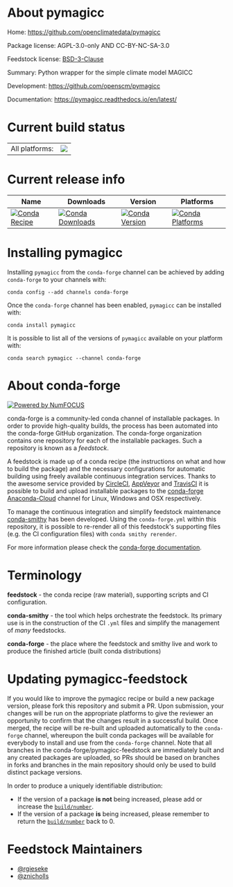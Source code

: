 About pymagicc
==============

Home: https://github.com/openclimatedata/pymagicc

Package license: AGPL-3.0-only AND CC-BY-NC-SA-3.0

Feedstock license: [BSD-3-Clause](https://github.com/conda-forge/pymagicc-feedstock/blob/master/LICENSE.txt)

Summary: Python wrapper for the simple climate model MAGICC

Development: https://github.com/openscm/pymagicc

Documentation: https://pymagicc.readthedocs.io/en/latest/

Current build status
====================


<table><tr><td>All platforms:</td>
    <td>
      <a href="https://dev.azure.com/conda-forge/feedstock-builds/_build/latest?definitionId=9683&branchName=master">
        <img src="https://dev.azure.com/conda-forge/feedstock-builds/_apis/build/status/pymagicc-feedstock?branchName=master">
      </a>
    </td>
  </tr>
</table>

Current release info
====================

| Name | Downloads | Version | Platforms |
| --- | --- | --- | --- |
| [![Conda Recipe](https://img.shields.io/badge/recipe-pymagicc-green.svg)](https://anaconda.org/conda-forge/pymagicc) | [![Conda Downloads](https://img.shields.io/conda/dn/conda-forge/pymagicc.svg)](https://anaconda.org/conda-forge/pymagicc) | [![Conda Version](https://img.shields.io/conda/vn/conda-forge/pymagicc.svg)](https://anaconda.org/conda-forge/pymagicc) | [![Conda Platforms](https://img.shields.io/conda/pn/conda-forge/pymagicc.svg)](https://anaconda.org/conda-forge/pymagicc) |

Installing pymagicc
===================

Installing `pymagicc` from the `conda-forge` channel can be achieved by adding `conda-forge` to your channels with:

```
conda config --add channels conda-forge
```

Once the `conda-forge` channel has been enabled, `pymagicc` can be installed with:

```
conda install pymagicc
```

It is possible to list all of the versions of `pymagicc` available on your platform with:

```
conda search pymagicc --channel conda-forge
```


About conda-forge
=================

[![Powered by NumFOCUS](https://img.shields.io/badge/powered%20by-NumFOCUS-orange.svg?style=flat&colorA=E1523D&colorB=007D8A)](http://numfocus.org)

conda-forge is a community-led conda channel of installable packages.
In order to provide high-quality builds, the process has been automated into the
conda-forge GitHub organization. The conda-forge organization contains one repository
for each of the installable packages. Such a repository is known as a *feedstock*.

A feedstock is made up of a conda recipe (the instructions on what and how to build
the package) and the necessary configurations for automatic building using freely
available continuous integration services. Thanks to the awesome service provided by
[CircleCI](https://circleci.com/), [AppVeyor](https://www.appveyor.com/)
and [TravisCI](https://travis-ci.com/) it is possible to build and upload installable
packages to the [conda-forge](https://anaconda.org/conda-forge)
[Anaconda-Cloud](https://anaconda.org/) channel for Linux, Windows and OSX respectively.

To manage the continuous integration and simplify feedstock maintenance
[conda-smithy](https://github.com/conda-forge/conda-smithy) has been developed.
Using the ``conda-forge.yml`` within this repository, it is possible to re-render all of
this feedstock's supporting files (e.g. the CI configuration files) with ``conda smithy rerender``.

For more information please check the [conda-forge documentation](https://conda-forge.org/docs/).

Terminology
===========

**feedstock** - the conda recipe (raw material), supporting scripts and CI configuration.

**conda-smithy** - the tool which helps orchestrate the feedstock.
                   Its primary use is in the construction of the CI ``.yml`` files
                   and simplify the management of *many* feedstocks.

**conda-forge** - the place where the feedstock and smithy live and work to
                  produce the finished article (built conda distributions)


Updating pymagicc-feedstock
===========================

If you would like to improve the pymagicc recipe or build a new
package version, please fork this repository and submit a PR. Upon submission,
your changes will be run on the appropriate platforms to give the reviewer an
opportunity to confirm that the changes result in a successful build. Once
merged, the recipe will be re-built and uploaded automatically to the
`conda-forge` channel, whereupon the built conda packages will be available for
everybody to install and use from the `conda-forge` channel.
Note that all branches in the conda-forge/pymagicc-feedstock are
immediately built and any created packages are uploaded, so PRs should be based
on branches in forks and branches in the main repository should only be used to
build distinct package versions.

In order to produce a uniquely identifiable distribution:
 * If the version of a package **is not** being increased, please add or increase
   the [``build/number``](https://conda.io/docs/user-guide/tasks/build-packages/define-metadata.html#build-number-and-string).
 * If the version of a package **is** being increased, please remember to return
   the [``build/number``](https://conda.io/docs/user-guide/tasks/build-packages/define-metadata.html#build-number-and-string)
   back to 0.

Feedstock Maintainers
=====================

* [@rgieseke](https://github.com/rgieseke/)
* [@znicholls](https://github.com/znicholls/)

